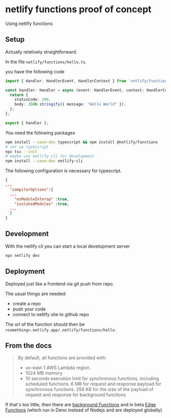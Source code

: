 # netlify functions proof of concept

Using netlify functions

## Setup

Actually relatively straightforward.

In the file `netlify/functions/hello.ts`. 

you have the following code

```ts
import { Handler, HandlerEvent, HandlerContext } from `netlify/functions`;

const handler: Handler = async (event: HandlerEvent, context: HandlerContext) => {
  return {
    statusCode: 200,
    body: JSON.stringify({ message: "Hello World" }),
  };
};

export { handler };
```

You need the following packages

```bash
npm install --save-dev typescript && npm install @netlify/functions
# set up typescript
npx tsc --init
# maybe use netlify cli for development
npm install --save-dev netlify-cli
```

The following configuration is necessary for typescript. 


```json
{
...
  "compilerOptions":{
  ...
    "esModuleInterop" :true,
    "isolatedModules" :true,
  ...
  }
}
```

## Development

With the netlify cli you can start a local development server
```bash
npx netlify dev
```

## Deployment

Deployed just like a frontend via git push from repo.

The usual things are needed:

- create a repo
- push your code
- connect to netlify site to github repo

The url of the function should then be `<something>.netlify.app/.netlify/functions/hello`. 

## From the docs

> By default, all functions are provided with:
> 
> - us-east-1 AWS Lambda region.
> - 1024 MB memory
> - 10 seconds execution limit for synchronous functions, including scheduled functions.
> 6 MB for request and response payload for synchronous functions.
> 256 KB for the size of the payload of request and response for background functions


If that's too little, then there are [background Functions](https://docs.netlify.com/functions/background-functions/) and in beta [Edge Functions](https://docs.netlify.com/edge-functions/overview/) (which run in Deno instead of Nodejs and are deployed globally)


